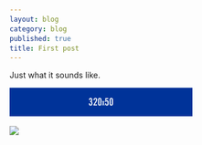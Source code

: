 ```yaml
---
layout: blog
category: blog
published: true
title: First post
---
```


Just what it sounds like.

![](/images/320x50.png)

![](/images/nuke.jpg)